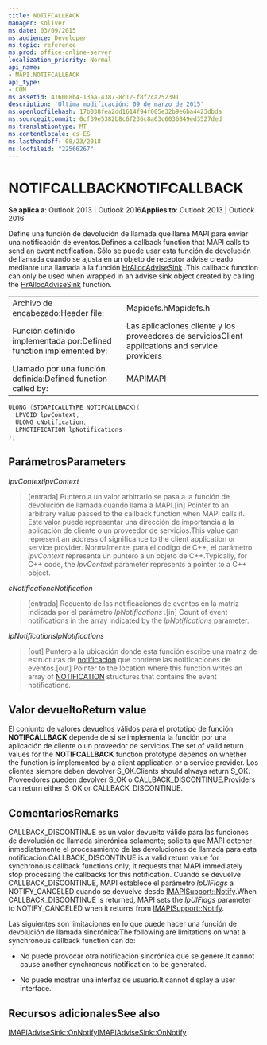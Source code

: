 ```yaml
---
title: NOTIFCALLBACK
manager: soliver
ms.date: 03/09/2015
ms.audience: Developer
ms.topic: reference
ms.prod: office-online-server
localization_priority: Normal
api_name:
- MAPI.NOTIFCALLBACK
api_type:
- COM
ms.assetid: 416008b4-13aa-4387-8c12-f8f2ca252391
description: 'Última modificación: 09 de marzo de 2015'
ms.openlocfilehash: 17b038fea2dd1614f94f005e32b9e6ba4423dbda
ms.sourcegitcommit: 0cf39e5382b8c6f236c8a63c6036849ed3527ded
ms.translationtype: MT
ms.contentlocale: es-ES
ms.lasthandoff: 08/23/2018
ms.locfileid: "22566267"
---
```

# <a name="notifcallback"></a><span data-ttu-id="71f80-103">NOTIFCALLBACK</span><span class="sxs-lookup"><span data-stu-id="71f80-103">NOTIFCALLBACK</span></span>

  
  
<span data-ttu-id="71f80-104">**Se aplica a**: Outlook 2013 | Outlook 2016</span><span class="sxs-lookup"><span data-stu-id="71f80-104">**Applies to**: Outlook 2013 | Outlook 2016</span></span> 
  
<span data-ttu-id="71f80-105">Define una función de devolución de llamada que llama MAPI para enviar una notificación de eventos.</span><span class="sxs-lookup"><span data-stu-id="71f80-105">Defines a callback function that MAPI calls to send an event notification.</span></span> <span data-ttu-id="71f80-106">Sólo se puede usar esta función de devolución de llamada cuando se ajusta en un objeto de receptor advise creado mediante una llamada a la función [HrAllocAdviseSink](hrallocadvisesink.md) .</span><span class="sxs-lookup"><span data-stu-id="71f80-106">This callback function can only be used when wrapped in an advise sink object created by calling the [HrAllocAdviseSink](hrallocadvisesink.md) function.</span></span> 
  
|||
|:-----|:-----|
|<span data-ttu-id="71f80-107">Archivo de encabezado:</span><span class="sxs-lookup"><span data-stu-id="71f80-107">Header file:</span></span>  <br/> |<span data-ttu-id="71f80-108">Mapidefs.h</span><span class="sxs-lookup"><span data-stu-id="71f80-108">Mapidefs.h</span></span>  <br/> |
|<span data-ttu-id="71f80-109">Función definido implementada por:</span><span class="sxs-lookup"><span data-stu-id="71f80-109">Defined function implemented by:</span></span>  <br/> |<span data-ttu-id="71f80-110">Las aplicaciones cliente y los proveedores de servicios</span><span class="sxs-lookup"><span data-stu-id="71f80-110">Client applications and service providers</span></span>  <br/> |
|<span data-ttu-id="71f80-111">Llamado por una función definida:</span><span class="sxs-lookup"><span data-stu-id="71f80-111">Defined function called by:</span></span>  <br/> |<span data-ttu-id="71f80-112">MAPI</span><span class="sxs-lookup"><span data-stu-id="71f80-112">MAPI</span></span>  <br/> |
   
```cpp
ULONG (STDAPICALLTYPE NOTIFCALLBACK)(
  LPVOID lpvContext,
  ULONG cNotification,
  LPNOTIFICATION lpNotifications
);
```

## <a name="parameters"></a><span data-ttu-id="71f80-113">Parámetros</span><span class="sxs-lookup"><span data-stu-id="71f80-113">Parameters</span></span>

 <span data-ttu-id="71f80-114">_lpvContext_</span><span class="sxs-lookup"><span data-stu-id="71f80-114">_lpvContext_</span></span>
  
> <span data-ttu-id="71f80-115">[entrada] Puntero a un valor arbitrario se pasa a la función de devolución de llamada cuando llama a MAPI.</span><span class="sxs-lookup"><span data-stu-id="71f80-115">[in] Pointer to an arbitrary value passed to the callback function when MAPI calls it.</span></span> <span data-ttu-id="71f80-116">Este valor puede representar una dirección de importancia a la aplicación de cliente o un proveedor de servicios.</span><span class="sxs-lookup"><span data-stu-id="71f80-116">This value can represent an address of significance to the client application or service provider.</span></span> <span data-ttu-id="71f80-117">Normalmente, para el código de C++, el parámetro _lpvContext_ representa un puntero a un objeto de C++.</span><span class="sxs-lookup"><span data-stu-id="71f80-117">Typically, for C++ code, the  _lpvContext_ parameter represents a pointer to a C++ object.</span></span> 
    
 <span data-ttu-id="71f80-118">_cNotification_</span><span class="sxs-lookup"><span data-stu-id="71f80-118">_cNotification_</span></span>
  
> <span data-ttu-id="71f80-119">[entrada] Recuento de las notificaciones de eventos en la matriz indicada por el parámetro _lpNotifications_ .</span><span class="sxs-lookup"><span data-stu-id="71f80-119">[in] Count of event notifications in the array indicated by the  _lpNotifications_ parameter.</span></span> 
    
 <span data-ttu-id="71f80-120">_lpNotifications_</span><span class="sxs-lookup"><span data-stu-id="71f80-120">_lpNotifications_</span></span>
  
> <span data-ttu-id="71f80-121">[out] Puntero a la ubicación donde esta función escribe una matriz de estructuras de [notificación](notification.md) que contiene las notificaciones de eventos.</span><span class="sxs-lookup"><span data-stu-id="71f80-121">[out] Pointer to the location where this function writes an array of [NOTIFICATION](notification.md) structures that contains the event notifications.</span></span> 
    
## <a name="return-value"></a><span data-ttu-id="71f80-122">Valor devuelto</span><span class="sxs-lookup"><span data-stu-id="71f80-122">Return value</span></span>

<span data-ttu-id="71f80-123">El conjunto de valores devueltos válidos para el prototipo de función **NOTIFCALLBACK** depende de si se implementa la función por una aplicación de cliente o un proveedor de servicios.</span><span class="sxs-lookup"><span data-stu-id="71f80-123">The set of valid return values for the **NOTIFCALLBACK** function prototype depends on whether the function is implemented by a client application or a service provider.</span></span> <span data-ttu-id="71f80-124">Los clientes siempre deben devolver S_OK.</span><span class="sxs-lookup"><span data-stu-id="71f80-124">Clients should always return S_OK.</span></span> <span data-ttu-id="71f80-125">Proveedores pueden devolver S_OK o CALLBACK_DISCONTINUE.</span><span class="sxs-lookup"><span data-stu-id="71f80-125">Providers can return either S_OK or CALLBACK_DISCONTINUE.</span></span> 
  
## <a name="remarks"></a><span data-ttu-id="71f80-126">Comentarios</span><span class="sxs-lookup"><span data-stu-id="71f80-126">Remarks</span></span>

<span data-ttu-id="71f80-127">CALLBACK_DISCONTINUE es un valor devuelto válido para las funciones de devolución de llamada sincrónica solamente; solicita que MAPI detener inmediatamente el procesamiento de las devoluciones de llamada para esta notificación.</span><span class="sxs-lookup"><span data-stu-id="71f80-127">CALLBACK_DISCONTINUE is a valid return value for synchronous callback functions only; it requests that MAPI immediately stop processing the callbacks for this notification.</span></span> <span data-ttu-id="71f80-128">Cuando se devuelve CALLBACK_DISCONTINUE, MAPI establece el parámetro _lpUlFlags_ a NOTIFY_CANCELED cuando se devuelve desde [IMAPISupport::Notify](imapisupport-notify.md).</span><span class="sxs-lookup"><span data-stu-id="71f80-128">When CALLBACK_DISCONTINUE is returned, MAPI sets the  _lpUlFlags_ parameter to NOTIFY_CANCELED when it returns from [IMAPISupport::Notify](imapisupport-notify.md).</span></span> 
  
<span data-ttu-id="71f80-129">Las siguientes son limitaciones en lo que puede hacer una función de devolución de llamada sincrónica:</span><span class="sxs-lookup"><span data-stu-id="71f80-129">The following are limitations on what a synchronous callback function can do:</span></span>
  
- <span data-ttu-id="71f80-130">No puede provocar otra notificación sincrónica que se genere.</span><span class="sxs-lookup"><span data-stu-id="71f80-130">It cannot cause another synchronous notification to be generated.</span></span>
    
- <span data-ttu-id="71f80-131">No puede mostrar una interfaz de usuario.</span><span class="sxs-lookup"><span data-stu-id="71f80-131">It cannot display a user interface.</span></span>
    
## <a name="see-also"></a><span data-ttu-id="71f80-132">Recursos adicionales</span><span class="sxs-lookup"><span data-stu-id="71f80-132">See also</span></span>



[<span data-ttu-id="71f80-133">IMAPIAdviseSink::OnNotify</span><span class="sxs-lookup"><span data-stu-id="71f80-133">IMAPIAdviseSink::OnNotify</span></span>](imapiadvisesink-onnotify.md)

